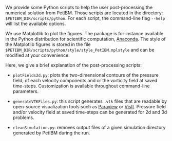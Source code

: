 We provide some Python scripts to help the user post-processing the numerical solution from PetIBM. 
Those scripts are located in the directory: `$PETIBM_DIR/scripts/python`. For each script, the command-line flag `--help` will list the available options.

We use Matplotlib to plot the figures. The package is for instance available in the Python distribution for scientific computation, [Anaconda](https://store.continuum.io/cshop/anaconda). The style of the Matplotlib figures is stored in the file `$PETIBM_DIR/scripts/python/style/style_PetIBM.mplstyle` and can be modified at your convenience.

Here, we give a brief explanation of the post-processing scripts:

* `plotFields2d.py`: plots the two-dimensional contours of the pressure field, of each velocity components and or the vorticity field at saved time-steps. Customization is available throughout command-line parameters.

* `generateVTKFiles.py`: this script generates `.vtk` files that are readable by open-source visualization tools such as [Paraview](http://www.paraview.org) or [VisIt](https://wci.llnl.gov/simulation/computer-codes/visit). Pressure field and/or velocity field at saved time-steps can be generated for 2d and 3d problems.

* `cleanSimulation.py`: removes output files of a given simulation directory generated by PetIBM during the run.
